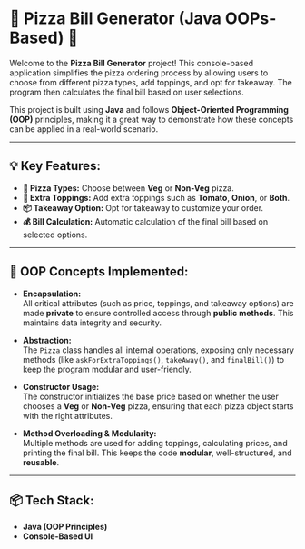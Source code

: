 # 🍕 Pizza Bill Generator (Java OOPs-Based) 🍕

Welcome to the **Pizza Bill Generator** project! This console-based application simplifies the pizza ordering process by allowing users to choose from different pizza types, add toppings, and opt for takeaway. The program then calculates the final bill based on user selections.

This project is built using **Java** and follows **Object-Oriented Programming (OOP)** principles, making it a great way to demonstrate how these concepts can be applied in a real-world scenario.

---

## 💡 Key Features:

- **🍕 Pizza Types:** Choose between **Veg** or **Non-Veg** pizza.
- **🧀 Extra Toppings:** Add extra toppings such as **Tomato**, **Onion**, or **Both**.
- **📦 Takeaway Option:** Opt for takeaway to customize your order.
- **💰 Bill Calculation:** Automatic calculation of the final bill based on selected options.

---

## 🔑 OOP Concepts Implemented:

- **Encapsulation:**  
  All critical attributes (such as price, toppings, and takeaway options) are made **private** to ensure controlled access through **public methods**. This maintains data integrity and security.

- **Abstraction:**  
  The `Pizza` class handles all internal operations, exposing only necessary methods (like `askForExtraToppings()`, `takeAway()`, and `finalBill()`) to keep the program modular and user-friendly.

- **Constructor Usage:**  
  The constructor initializes the base price based on whether the user chooses a **Veg** or **Non-Veg** pizza, ensuring that each pizza object starts with the right attributes.

- **Method Overloading & Modularity:**  
  Multiple methods are used for adding toppings, calculating prices, and printing the final bill. This keeps the code **modular**, well-structured, and **reusable**.

---

## 📦 Tech Stack:

- **Java (OOP Principles)**
- **Console-Based UI**
